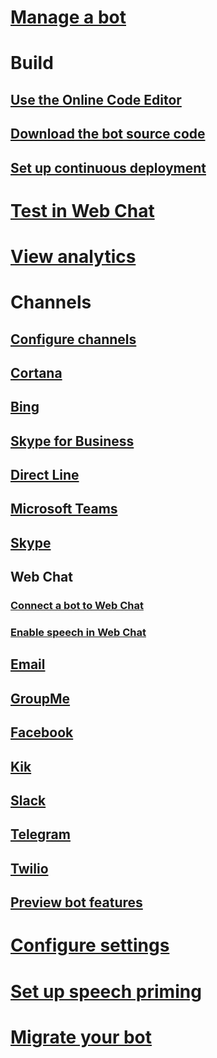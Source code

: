 # [Manage a bot](../bot-service-manage-overview.md)
# Build
## [Use the Online Code Editor](../bot-service-build-online-code-editor.md)
## [Download the bot source code](../bot-service-build-download-source-code.md)
## [Set up continuous deployment](../bot-service-build-continuous-deployment.md)
# [Test in Web Chat](../bot-service-manage-test-webchat.md)
# [View analytics](../bot-service-manage-analytics.md)
# Channels
## [Configure channels](../bot-service-manage-channels.md)
## [Cortana](../bot-service-channel-connect-cortana.md) 
## [Bing](../bot-service-channel-connect-bing.md) 
## [Skype for Business](../bot-service-channel-connect-skypeforbusiness.md)
## [Direct Line](../bot-service-channel-connect-directline.md)
## [Microsoft Teams](https://msdn.microsoft.com/en-us/microsoft-teams/bots)
## [Skype](https://dev.skype.com/bots)
## Web Chat
### [Connect a bot to Web Chat](../bot-service-channel-connect-webchat.md)
### [Enable speech in Web Chat](../bot-service-channel-connect-webchat-speech.md)
## [Email](../bot-service-channel-connect-email.md)
## [GroupMe](../bot-service-channel-connect-groupme.md) 
## [Facebook](../bot-service-channel-connect-facebook.md) 
## [Kik](../bot-service-channel-connect-kik.md) 
## [Slack](../bot-service-channel-connect-slack.md) 
## [Telegram](../bot-service-channel-connect-telegram.md) 
## [Twilio](../bot-service-channel-connect-twilio.md)
## [Preview bot features](../bot-service-channel-inspector.md)
# [Configure settings](../bot-service-manage-settings.md)
# [Set up speech priming](../bot-service-manage-speech-priming.md)
# [Migrate your bot](../bot-service-migrate-bot.md)